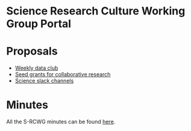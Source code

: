 

Science Research Culture Working Group Portal
=============================================

# Proposals

- [Weekly data club](proposals/weeklyDataClub.html)
- [Seed grants for collaborative research](proposals/seedGrants.html)
- [Science slack channels](https://swc-neuro.slack.com/files/T7S8UFBGR/F01GBDU8EMN)

# Minutes
All the S-RCWG minutes can be found <a href="minutes/all.html">here</a>.
